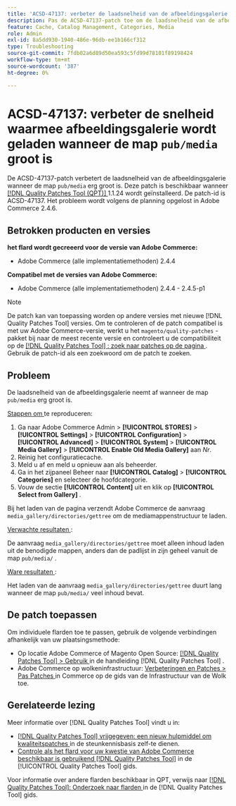 ```yaml
---
title: 'ACSD-47137: verbeter de laadsnelheid van de afbeeldingsgalerie van de map pub/media'
description: Pas de ACSD-47137-patch toe om de laadsnelheid van de afbeeldingsgalerie te verbeteren wanneer de map 'pub/media' erg groot is.
feature: Cache, Catalog Management, Categories, Media
role: Admin
exl-id: 8a5dd930-1940-486e-96db-ee1b166cf312
type: Troubleshooting
source-git-commit: 7fdb02a6d89d50ea593c5fd99d78101f89198424
workflow-type: tm+mt
source-wordcount: '387'
ht-degree: 0%

---
```


# ACSD-47137: verbeter de snelheid waarmee afbeeldingsgalerie wordt geladen wanneer de map `pub/media` groot is

De ACSD-47137-patch verbetert de laadsnelheid van de afbeeldingsgalerie wanneer de map `pub/media` erg groot is. Deze patch is beschikbaar wanneer [[!DNL Quality Patches Tool (QPT)] ](https://experienceleague.adobe.com/en/docs/commerce-operations/tools/quality-patches-tool/quality-patches-tool-to-self-serve-quality-patches) 1.1.24 wordt geïnstalleerd. De patch-id is ACSD-47137. Het probleem wordt volgens de planning opgelost in Adobe Commerce 2.4.6.

## Betrokken producten en versies

**het flard wordt gecreeerd voor de versie van Adobe Commerce:**
* Adobe Commerce (alle implementatiemethoden) 2.4.4

**Compatibel met de versies van Adobe Commerce:**
* Adobe Commerce (alle implementatiemethoden) 2.4.4 - 2.4.5-p1

>[!NOTE]
>
>De patch kan van toepassing worden op andere versies met nieuwe [!DNL Quality Patches Tool] versies. Om te controleren of de patch compatibel is met uw Adobe Commerce-versie, werkt u het `magento/quality-patches` -pakket bij naar de meest recente versie en controleert u de compatibiliteit op de [[!DNL Quality Patches Tool] : zoek naar patches op de pagina ](https://experienceleague.adobe.com/tools/commerce-quality-patches/index.html) . Gebruik de patch-id als een zoekwoord om de patch te zoeken.

## Probleem

De laadsnelheid van de afbeeldingsgalerie neemt af wanneer de map `pub/media` erg groot is.

<u> Stappen om </u> te reproduceren:

1. Ga naar Adobe Commerce Admin > **[!UICONTROL STORES]** > **[!UICONTROL Settings]** > **[!UICONTROL Configuration]** > **[!UICONTROL Advanced]** > **[!UICONTROL System]** > **[!UICONTROL Media Gallery]** > **[!UICONTROL Enable Old Media Gallery]** aan _Nr_.
1. Reinig het configuratiecache.
1. Meld u af en meld u opnieuw aan als beheerder.
1. Ga in het zijpaneel Beheer naar **[!UICONTROL Catalog]** > **[!UICONTROL Categories]** en selecteer de hoofdcategorie.
1. Vouw de sectie **[!UICONTROL Content]** uit en klik op **[!UICONTROL Select from Gallery]** .

Bij het laden van de pagina verzendt Adobe Commerce de aanvraag `media_gallery/directories/gettree` om de mediamappenstructuur te laden.

<u> Verwachte resultaten </u>:

De aanvraag `media_gallery/directories/gettree` moet alleen inhoud laden uit de benodigde mappen, anders dan de padlijst in zijn geheel vanuit de map `pub/media/` .

<u> Ware resultaten </u>:

Het laden van de aanvraag `media_gallery/directories/gettree` duurt lang wanneer de map `pub/media/` veel inhoud bevat.

## De patch toepassen

Om individuele flarden toe te passen, gebruik de volgende verbindingen afhankelijk van uw plaatsingsmethode:

* Op locatie Adobe Commerce of Magento Open Source: [[!DNL Quality Patches Tool] > Gebruik ](/help/tools/quality-patches-tool/usage.md) in de handleiding [!DNL Quality Patches Tool] .
* Adobe Commerce op wolkeninfrastructuur: [ Verbeteringen en Patches > Pas Patches ](https://experienceleague.adobe.com/docs/commerce-cloud-service/user-guide/develop/upgrade/apply-patches.html) in Commerce op de gids van de Infrastructuur van de Wolk toe.

## Gerelateerde lezing

Meer informatie over [!DNL Quality Patches Tool] vindt u in:

* [[!DNL Quality Patches Tool]  vrijgegeven: een nieuw hulpmiddel om kwaliteitspatches ](https://experienceleague.adobe.com/en/docs/commerce-operations/tools/quality-patches-tool/quality-patches-tool-to-self-serve-quality-patches) in de steunkennisbasis zelf-te dienen.
* [ Controle als het flard voor uw kwestie van Adobe Commerce beschikbaar is gebruikend  [!DNL Quality Patches Tool]](/help/tools/quality-patches-tool/patches-available-in-qpt/check-patch-for-magento-issue-with-magento-quality-patches.md) in de [!UICONTROL Quality Patches Tool] gids.


Voor informatie over andere flarden beschikbaar in QPT, verwijs naar [[!DNL Quality Patches Tool]: Onderzoek naar flarden ](https://experienceleague.adobe.com/tools/commerce-quality-patches/index.html) in de [!DNL Quality Patches Tool] gids.
